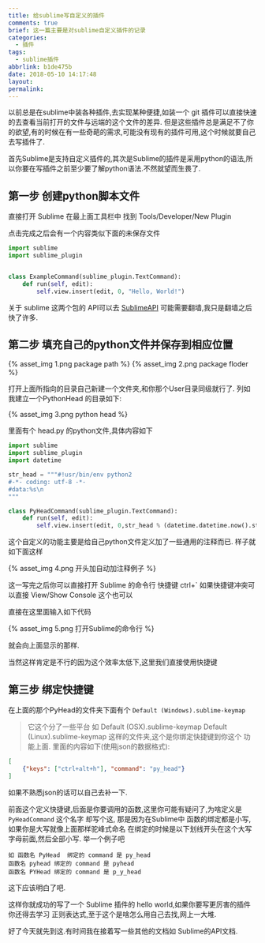 ```yaml
---
title: 给sublime写自定义的插件
comments: true
brief: 这一篇主要是对sublime自定义插件的记录
categories:
  - 插件
tags:
  - sublime插件
abbrlink: b1de475b
date: 2018-05-10 14:17:48
layout:
permalink:
---
```

以前总是在sublime中装各种插件,去实现某种便捷,如装一个 git 插件可以直接快速的去查看当前打开的文件与远端的这个文件的差异.
但是这些插件总是满足不了你的欲望,有的时候在有一些奇葩的需求,可能没有现有的插件可用,这个时候就要自己去写插件了.
<!-- more -->
首先Sublime是支持自定义插件的,其次是Sublime的插件是采用python的语法,所以你要在写插件之前至少要了解python语法.不然就望而生畏了.

## **第一步 创建python脚本文件**
直接打开 Sublime 在最上面工具栏中 找到 Tools/Developer/New Plugin

点击完成之后会有一个内容类似下面的未保存文件
``` python
import sublime
import sublime_plugin


class ExampleCommand(sublime_plugin.TextCommand):
    def run(self, edit):
        self.view.insert(edit, 0, "Hello, World!")
```

关于 sublime 这两个包的 API可以去 [SublimeAPI](http://www.sublimetext.com/docs/3/api_reference.html) 可能需要翻墙,我只是翻墙之后快了许多.

## **第二步 填充自己的python文件并保存到相应位置**

{% asset_img 1.png package path %}
{% asset_img 2.png package floder %}

打开上面所指向的目录自己新建一个文件夹,和你那个User目录同级就行了.
列如我建立一个PythonHead 的目录如下:

{% asset_img 3.png python head %}

里面有个 head.py 的python文件,具体内容如下

``` python
import sublime
import sublime_plugin
import datetime

str_head = """#!usr/bin/env python2
#-*- coding: utf-8 -*-
#data:%s\n
"""

class PyHeadCommand(sublime_plugin.TextCommand):
    def run(self, edit):
        self.view.insert(edit, 0,str_head % (datetime.datetime.now().strftime("%y-%m-%d %H:%m:%s")))
```

这个自定义的功能主要是给自己python文件定义加了一些通用的注释而已.
样子就如下面这样

{% asset_img 4.png 开头加自动加注释例子 %}

这一写完之后你可以直接打开 Sublime 的命令行 快捷键 ctrl+` 如果快捷键冲突可以直接 View/Show Console 这个也可以

直接在这里面输入如下代码

{% asset_img 5.png 打开Sublime的命令行 %}

就会向上面显示的那样.

当然这样肯定是不行的因为这个效率太低下,这里我们直接使用快捷键

## **第三步 绑定快捷键**

在上面的那个PyHead的文件夹下面有个 `Default (Windows).sublime-keymap` 
>它这个分了一些平台 如 Default (OSX).sublime-keymap Default (Linux).sublime-keymap
这样的文件夹,这个是你绑定快捷键到你这个 功能上面.
里面的内容如下(使用json的数据格式):

```json
[
    {"keys": ["ctrl+alt+h"], "command": "py_head"}
]
```

如果不熟悉json的话可以自己去补一下.

前面这个定义快捷键,后面是你要调用的函数,这里你可能有疑问了,为啥定义是`PyHeadCommand` 这个名字 却写个这,
那是因为在Sublime中 函数的绑定都是小写, 如果你是大写就像上面那样驼峰式命名
在绑定的时候是以下划线开头在这个大写字母前面,然后全部小写.
举一个例子吧
```
如 函数名 PyHead  绑定的 command 是 py_head
函数名 pyhead 绑定的 command 是 pyhead 
函数名 PYHead 绑定的 command 是 p_y_head
```
这下应该明白了吧.

这样你就成功的写了一个 Sublime 插件的 hello world,如果你要写更厉害的插件你还得去学习 正则表达式,至于这个是啥怎么用自己去找,网上一大堆.

好了今天就先到这.有时间我在接着写一些其他的文档如 Sublime的API文档.

